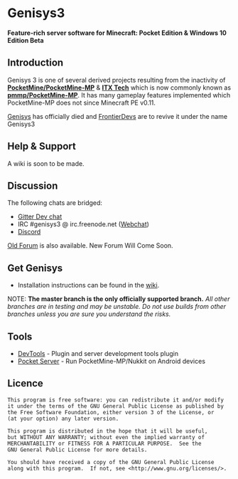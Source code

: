 
Genisys3
===================

__Feature-rich server software for Minecraft: Pocket Edition & Windows 10 Edition Beta__


Introduction
-------------
Genisys 3 is one of several derived projects resulting from the inactivity of **[PocketMine/PocketMine-MP](https://github.com/PocketMine/PocketMine-MP)** & **[ITX Tech](https://github.com/iTXTech/Genisys)** which is now commonly known as **[pmmp/PocketMine-MP](https://github.com/pmmp/PocketMine-MP)**. It has many gameplay features implemented which PocketMine-MP does not since Minecraft PE v0.11.

[Genisys](https://github.com/iTXTech/Genisys/) has officially died and [FrontierDevs](https://github.com/FrontierDevs) are to revive it under the name Genisys3 

Help & Support
-------------
A wiki is soon to be made.


Discussion
-------------
The following chats are bridged:

* [Gitter Dev chat](https://gitter.im/Genisys-3/Lobby)
* IRC #genisys3 @ irc.freenode.net ([Webchat](http://webchat.freenode.net/?channels=#genisys3))
* [Discord](https://discord.gg/b3fff)

[Old Forum](https://forum.itxtech.org/) is also available.
New Forum Will Come Soon.

Get Genisys
-------------
* Installation instructions can be found in the [wiki](https://github.com/FrontierDevs/Genisys3/wiki).

NOTE: **The master branch is the only officially supported branch.**
_All other branches are in testing and may be unstable. Do not use builds from other branches unless you are sure you understand the risks._

Tools
-------------
* [DevTools](https://github.com/pmmp/PocketMine-DevTools) - Plugin and server development tools plugin
* [Pocket Server](https://github.com/fengberd/MinecraftPEServer) - Run PocketMine-MP/Nukkit on Android devices

Licence
-------------
	This program is free software: you can redistribute it and/or modify
	it under the terms of the GNU General Public License as published by
	the Free Software Foundation, either version 3 of the License, or
	(at your option) any later version.

	This program is distributed in the hope that it will be useful,
	but WITHOUT ANY WARRANTY; without even the implied warranty of
	MERCHANTABILITY or FITNESS FOR A PARTICULAR PURPOSE.  See the
	GNU General Public License for more details.

	You should have received a copy of the GNU General Public License
	along with this program.  If not, see <http://www.gnu.org/licenses/>.

